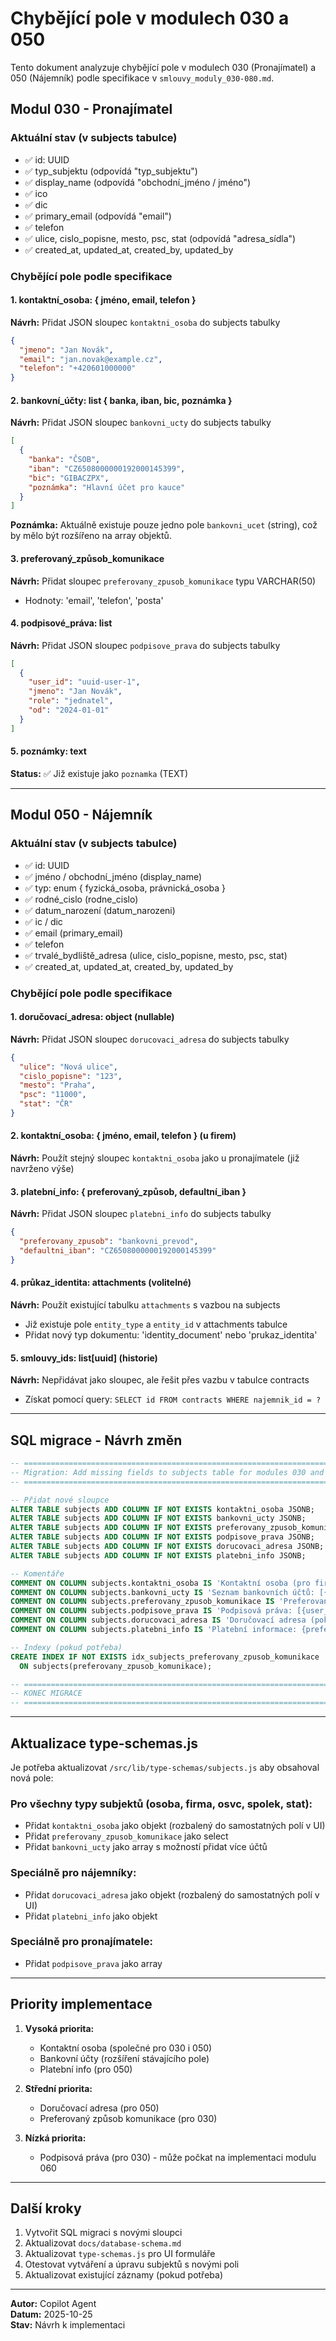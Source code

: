 # Chybějící pole v modulech 030 a 050

Tento dokument analyzuje chybějící pole v modulech 030 (Pronajímatel) a 050 (Nájemník) podle specifikace v `smlouvy_moduly_030-080.md`.

## Modul 030 - Pronajímatel

### Aktuální stav (v subjects tabulce)
- ✅ id: UUID
- ✅ typ_subjektu (odpovídá "typ_subjektu")
- ✅ display_name (odpovídá "obchodní_jméno / jméno")
- ✅ ico
- ✅ dic
- ✅ primary_email (odpovídá "email")
- ✅ telefon
- ✅ ulice, cislo_popisne, mesto, psc, stat (odpovídá "adresa_sídla")
- ✅ created_at, updated_at, created_by, updated_by

### Chybějící pole podle specifikace

#### 1. kontaktní_osoba: { jméno, email, telefon }
**Návrh:** Přidat JSON sloupec `kontaktni_osoba` do subjects tabulky
```json
{
  "jmeno": "Jan Novák",
  "email": "jan.novak@example.cz",
  "telefon": "+420601000000"
}
```

#### 2. bankovní_účty: list { banka, iban, bic, poznámka }
**Návrh:** Přidat JSON sloupec `bankovni_ucty` do subjects tabulky
```json
[
  {
    "banka": "ČSOB",
    "iban": "CZ6508000000192000145399",
    "bic": "GIBACZPX",
    "poznámka": "Hlavní účet pro kauce"
  }
]
```

**Poznámka:** Aktuálně existuje pouze jedno pole `bankovni_ucet` (string), což by mělo být rozšířeno na array objektů.

#### 3. preferovaný_způsob_komunikace
**Návrh:** Přidat sloupec `preferovany_zpusob_komunikace` typu VARCHAR(50)
- Hodnoty: 'email', 'telefon', 'posta'

#### 4. podpisové_práva: list
**Návrh:** Přidat JSON sloupec `podpisove_prava` do subjects tabulky
```json
[
  {
    "user_id": "uuid-user-1",
    "jmeno": "Jan Novák",
    "role": "jednatel",
    "od": "2024-01-01"
  }
]
```

#### 5. poznámky: text
**Status:** ✅ Již existuje jako `poznamka` (TEXT)

---

## Modul 050 - Nájemník

### Aktuální stav (v subjects tabulce)
- ✅ id: UUID
- ✅ jméno / obchodní_jméno (display_name)
- ✅ typ: enum { fyzická_osoba, právnická_osoba }
- ✅ rodné_cislo (rodne_cislo)
- ✅ datum_narození (datum_narozeni)
- ✅ ic / dic
- ✅ email (primary_email)
- ✅ telefon
- ✅ trvalé_bydliště_adresa (ulice, cislo_popisne, mesto, psc, stat)
- ✅ created_at, updated_at, created_by, updated_by

### Chybějící pole podle specifikace

#### 1. doručovací_adresa: object (nullable)
**Návrh:** Přidat JSON sloupec `dorucovaci_adresa` do subjects tabulky
```json
{
  "ulice": "Nová ulice",
  "cislo_popisne": "123",
  "mesto": "Praha",
  "psc": "11000",
  "stat": "ČR"
}
```

#### 2. kontaktní_osoba: { jméno, email, telefon } (u firem)
**Návrh:** Použít stejný sloupec `kontaktni_osoba` jako u pronajímatele (již navrženo výše)

#### 3. platební_info: { preferovaný_způsob, defaultní_iban }
**Návrh:** Přidat JSON sloupec `platebni_info` do subjects tabulky
```json
{
  "preferovany_zpusob": "bankovni_prevod",
  "defaultni_iban": "CZ6508000000192000145399"
}
```

#### 4. průkaz_identita: attachments (volitelné)
**Návrh:** Použít existující tabulku `attachments` s vazbou na subjects
- Již existuje pole `entity_type` a `entity_id` v attachments tabulce
- Přidat nový typ dokumentu: 'identity_document' nebo 'prukaz_identita'

#### 5. smlouvy_ids: list[uuid] (historie)
**Návrh:** Nepřidávat jako sloupec, ale řešit přes vazbu v tabulce contracts
- Získat pomocí query: `SELECT id FROM contracts WHERE najemnik_id = ?`

---

## SQL migrace - Návrh změn

```sql
-- ============================================================================
-- Migration: Add missing fields to subjects table for modules 030 and 050
-- ============================================================================

-- Přidat nové sloupce
ALTER TABLE subjects ADD COLUMN IF NOT EXISTS kontaktni_osoba JSONB;
ALTER TABLE subjects ADD COLUMN IF NOT EXISTS bankovni_ucty JSONB;
ALTER TABLE subjects ADD COLUMN IF NOT EXISTS preferovany_zpusob_komunikace VARCHAR(50);
ALTER TABLE subjects ADD COLUMN IF NOT EXISTS podpisove_prava JSONB;
ALTER TABLE subjects ADD COLUMN IF NOT EXISTS dorucovaci_adresa JSONB;
ALTER TABLE subjects ADD COLUMN IF NOT EXISTS platebni_info JSONB;

-- Komentáře
COMMENT ON COLUMN subjects.kontaktni_osoba IS 'Kontaktní osoba (pro firmy): {jmeno, email, telefon}';
COMMENT ON COLUMN subjects.bankovni_ucty IS 'Seznam bankovních účtů: [{banka, iban, bic, poznámka}]';
COMMENT ON COLUMN subjects.preferovany_zpusob_komunikace IS 'Preferovaný způsob komunikace: email, telefon, posta';
COMMENT ON COLUMN subjects.podpisove_prava IS 'Podpisová práva: [{user_id, jmeno, role, od}]';
COMMENT ON COLUMN subjects.dorucovaci_adresa IS 'Doručovací adresa (pokud se liší od trvalé): {ulice, cislo_popisne, mesto, psc, stat}';
COMMENT ON COLUMN subjects.platebni_info IS 'Platební informace: {preferovany_zpusob, defaultni_iban}';

-- Indexy (pokud potřeba)
CREATE INDEX IF NOT EXISTS idx_subjects_preferovany_zpusob_komunikace 
  ON subjects(preferovany_zpusob_komunikace);

-- ============================================================================
-- KONEC MIGRACE
-- ============================================================================
```

---

## Aktualizace type-schemas.js

Je potřeba aktualizovat `/src/lib/type-schemas/subjects.js` aby obsahoval nová pole:

### Pro všechny typy subjektů (osoba, firma, osvc, spolek, stat):
- Přidat `kontaktni_osoba` jako objekt (rozbalený do samostatných polí v UI)
- Přidat `preferovany_zpusob_komunikace` jako select
- Přidat `bankovni_ucty` jako array s možností přidat více účtů

### Speciálně pro nájemníky:
- Přidat `dorucovaci_adresa` jako objekt (rozbalený do samostatných polí v UI)
- Přidat `platebni_info` jako objekt

### Speciálně pro pronajímatele:
- Přidat `podpisove_prava` jako array

---

## Priority implementace

1. **Vysoká priorita:**
   - Kontaktní osoba (společné pro 030 i 050)
   - Bankovní účty (rozšíření stávajícího pole)
   - Platební info (pro 050)

2. **Střední priorita:**
   - Doručovací adresa (pro 050)
   - Preferovaný způsob komunikace (pro 030)

3. **Nízká priorita:**
   - Podpisová práva (pro 030) - může počkat na implementaci modulu 060

---

## Další kroky

1. Vytvořit SQL migraci s novými sloupci
2. Aktualizovat `docs/database-schema.md`
3. Aktualizovat `type-schemas.js` pro UI formuláře
4. Otestovat vytváření a úpravu subjektů s novými poli
5. Aktualizovat existující záznamy (pokud potřeba)

---

**Autor:** Copilot Agent  
**Datum:** 2025-10-25  
**Stav:** Návrh k implementaci
